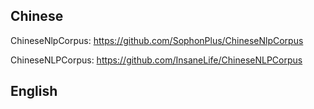 ## Chinese

ChineseNlpCorpus: https://github.com/SophonPlus/ChineseNlpCorpus

ChineseNLPCorpus: https://github.com/InsaneLife/ChineseNLPCorpus

## English
